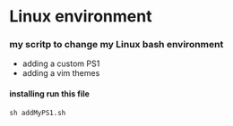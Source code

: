 # Linux environment

### my scritp to change my Linux bash environment

- adding a custom  PS1
- adding a vim themes


#### installing run this file
```
sh addMyPS1.sh
```

